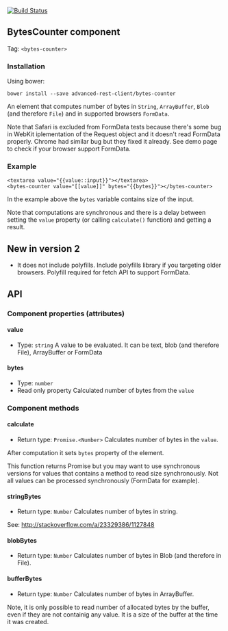[![Build Status](https://travis-ci.org/advanced-rest-client/bytes-counter.svg?branch=stage)](https://travis-ci.org/advanced-rest-client/bytes-counter)

## BytesCounter component
Tag: `<bytes-counter>`

### Installation
Using bower:
```
bower install --save advanced-rest-client/bytes-counter
```

An element that computes number of bytes in `String`, `ArrayBuffer`, `Blob`
(and therefore `File`) and in supported browsers `FormData`.

Note that Safari is excluded from FormData tests because there's some bug in
WebKit iplementation of the Request object and it doesn't read FormData
properly. Chrome had similar bug but they fixed it already. See demo page
to check if your browser support FormData.

### Example
```
<textarea value="{{value::input}}"></textarea>
<bytes-counter value="[[value]]" bytes="{{bytes}}"></bytes-counter>
```

In the example above the `bytes` variable contains size of the input.

Note that computations are synchronous and there is a delay between setting the
`value` property (or calling `calculate()` function) and getting a result.

## New in version 2

- It does not include polyfills. Include polyfills library if you targeting
older browsers. Polyfill required for fetch API to support FormData.

## API
### Component properties (attributes)

#### value
- Type: `string`
A value to be evaluated.
It can be text, blob (and therefore File), ArrayBuffer or FormData

#### bytes
- Type: `number`
- Read only property
Calculated number of bytes from the `value`


### Component methods

#### calculate
- Return type: `Promise.<Number>`
Calculates number of bytes in the `value`.

After computation it sets `bytes` property of the element.

This function returns Promise but you may want to use synchronous versions
for values that contains a method to read size synchronously. Not all
values can be processed synchronously (FormData for example).
#### stringBytes
- Return type: `Number`
Calculates number of bytes in string.

See: http://stackoverflow.com/a/23329386/1127848
#### blobBytes
- Return type: `Number`
Calculates number of bytes in Blob (and therefore in File).
#### bufferBytes
- Return type: `Number`
Calculates number of bytes in ArrayBuffer.

Note, it is only possible to read number of allocated bytes by the buffer,
even if they are not containig any value. It is a size of the buffer at
the time it was created.


